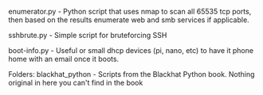 
enumerator.py - Python script that uses nmap to scan all 65535 tcp ports, then based on the results enumerate web and smb services if applicable. 

sshbrute.py - Simple script for bruteforcing SSH

boot-info.py - Useful or small dhcp devices (pi, nano, etc) to have it phone home with an email once it boots.

Folders: 
blackhat_python - Scripts from the Blackhat Python book. Nothing original in here you can't find in the book
